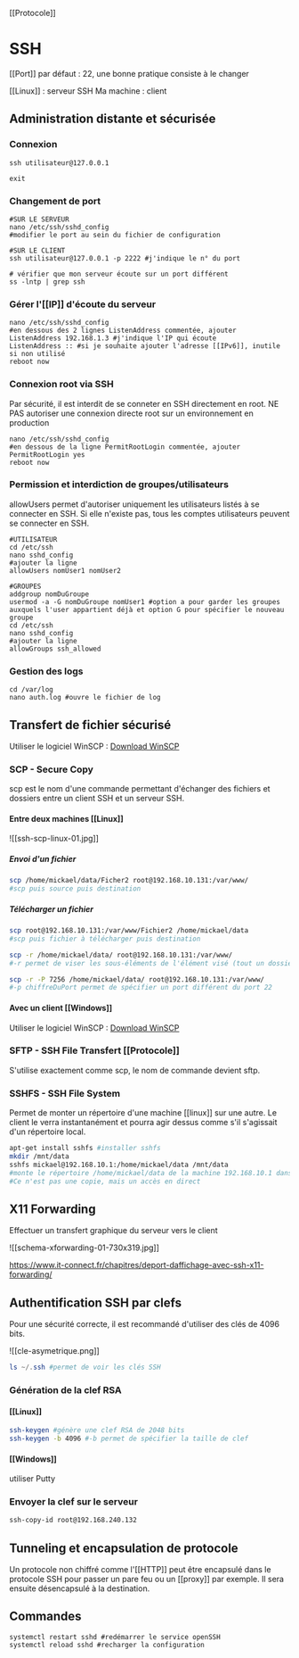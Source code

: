 [[Protocole]]
# SSH
[[Port]] par défaut : 22, une bonne pratique consiste à le changer

[[Linux]] : serveur SSH
Ma machine : client

## Administration distante et sécurisée
### Connexion
```shell
ssh utilisateur@127.0.0.1

exit
```

### Changement de port
```shell
#SUR LE SERVEUR
nano /etc/ssh/sshd_config
#modifier le port au sein du fichier de configuration

#SUR LE CLIENT
ssh utilisateur@127.0.0.1 -p 2222 #j'indique le n° du port

# vérifier que mon serveur écoute sur un port différent 
ss -lntp | grep ssh
```

### Gérer l'[[IP]] d'écoute du serveur
```shell
nano /etc/ssh/sshd_config
#en dessous des 2 lignes ListenAddress commentée, ajouter 
ListenAddress 192.168.1.3 #j'indique l'IP qui écoute
ListenAddress :: #si je souhaite ajouter l'adresse [[IPv6]], inutile si non utilisé
reboot now
```

### Connexion root via SSH
Par sécurité, il est interdit de se conneter en SSH directement en root. 
NE PAS autoriser une connexion directe root sur un environnement en production
```shell
nano /etc/ssh/sshd_config
#en dessous de la ligne PermitRootLogin commentée, ajouter
PermitRootLogin yes
reboot now
```

### Permission et interdiction de groupes/utilisateurs
allowUsers permet d'autoriser uniquement les utilisateurs listés à se connecter en SSH. Si elle n'existe pas, tous les comptes utilisateurs peuvent se connecter en SSH.
```shell
#UTILISATEUR
cd /etc/ssh
nano sshd_config
#ajouter la ligne
allowUsers nomUser1 nomUser2

#GROUPES
addgroup nomDuGroupe
usermod -a -G nomDuGroupe nomUser1 #option a pour garder les groupes auxquels l'user appartient déjà et option G pour spécifier le nouveau groupe
cd /etc/ssh
nano sshd_config
#ajouter la ligne
allowGroups ssh_allowed
```

### Gestion des logs
```shell
cd /var/log
nano auth.log #ouvre le fichier de log

```


## Transfert de fichier sécurisé
Utiliser le logiciel WinSCP : [Download WinSCP](https://winscp.net/eng/download.php)
### SCP - Secure Copy
scp est le nom d'une commande permettant d'échanger des fichiers et dossiers entre un client SSH et un serveur SSH. 

#### Entre deux machines [[Linux]]

![[ssh-scp-linux-01.jpg]]

##### Envoi d'un fichier
```bash
scp /home/mickael/data/Ficher2 root@192.168.10.131:/var/www/
#scp puis source puis destination
```

##### Télécharger un fichier
```bash
scp root@192.168.10.131:/var/www/Fichier2 /home/mickael/data
#scp puis fichier à télécharger puis destination

scp -r /home/mickael/data/ root@192.168.10.131:/var/www/
#-r permet de viser les sous-éléments de l'élément visé (tout un dossier)

scp -r -P 7256 /home/mickael/data/ root@192.168.10.131:/var/www/
#-p chiffreDuPort permet de spécifier un port différent du port 22
```

#### Avec un client [[Windows]]
Utiliser le logiciel WinSCP : [Download WinSCP](https://winscp.net/eng/download.php)

### SFTP - SSH File Transfert [[Protocole]]
S'utilise exactement comme scp, le nom de commande devient sftp. 

### SSHFS - SSH File System
Permet de monter un répertoire d'une machine [[linux]] sur une autre. Le client le verra instantanément et pourra agir dessus comme s'il s'agissait d'un répertoire local. 

```bash
apt-get install sshfs #installer sshfs
mkdir /mnt/data
sshfs mickael@192.168.10.1:/home/mickael/data /mnt/data
#monte le répertoire /home/mickael/data de la machine 192.168.10.1 dans mon répertoire local /mnt/data
#Ce n'est pas une copie, mais un accès en direct
```

## X11 Forwarding
Effectuer un transfert graphique du serveur vers le client

![[schema-xforwarding-01-730x319.jpg]]

https://www.it-connect.fr/chapitres/deport-daffichage-avec-ssh-x11-forwarding/

## Authentification SSH par clefs
Pour une sécurité correcte, il est recommandé d'utiliser des clés de 4096 bits.

![[cle-asymetrique.png]]

```powershell
ls ~/.ssh #permet de voir les clés SSH

```

### Génération de la clef RSA 
#### [[Linux]]
```bash
ssh-keygen #génère une clef RSA de 2048 bits
ssh-keygen -b 4096 #-b permet de spécifier la taille de clef
```
#### [[Windows]]
utiliser Putty

### Envoyer la clef sur le serveur
```bash
ssh-copy-id root@192.168.240.132


```

## Tunneling et encapsulation de protocole
Un protocole non chiffré comme l'[[HTTP]] peut être encapsulé dans le protocole SSH pour passer un pare feu ou un [[proxy]] par exemple. Il sera ensuite désencapsulé à la destination. 


## Commandes
```shell
systemctl restart sshd #redémarrer le service openSSH
systemctl reload sshd #recharger la configuration
```
